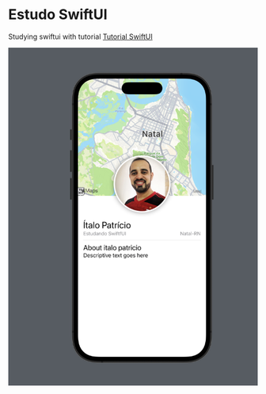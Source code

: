 # Estudo SwiftUI

Studying swiftui with tutorial [Tutorial SwiftUI](https://developer.apple.com/tutorials/swiftui/)

![Screens](/images-readme/image.png)